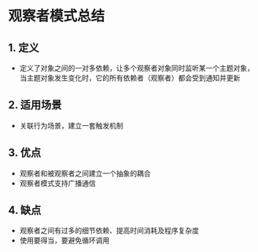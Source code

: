 # 观察者模式总结



## 1. 定义

- 定义了对象之间的一对多依赖，让多个观察者对象同时监听某一个主题对象，当主题对象发生变化时，它的所有依赖者（观察者）都会受到通知并更新

## 2. 适用场景

- 关联行为场景，建立一套触发机制

## 3. 优点

- 观察者和被观察者之间建立一个抽象的耦合
- 观察者模式支持广播通信

## 4. 缺点

- 观察者之间有过多的细节依赖、提高时间消耗及程序复杂度
- 使用要得当，要避免循环调用
